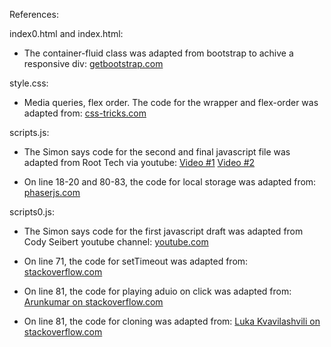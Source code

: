References:


index0.html and index.html:
- The container-fluid class was adapted from bootstrap to achive a responsive div:
[getbootstrap.com](https://getbootstrap.com/docs/4.0/layout/overview/)


style.css:
- Media queries, flex order. The code for the wrapper and flex-order was adapted from:
[css-tricks.com](https://css-tricks.com/snippets/css/a-guide-to-flexbox/#flexbox-background)


scripts.js:
- The Simon says code for the second and final javascript file was adapted from Root Tech via youtube:
[Video #1](https://www.youtube.com/watch?v=9MTR3V2XpRI)
[Video #2](https://www.youtube.com/watch?v=iXscqYgZ7HQ&t=9s)

- On line 18-20 and 80-83, the code for local storage was adapted from:
 [phaserjs.com](https://phaserjs.com/saving-high-score)


scripts0.js:

- The Simon says code for the first javascript draft was adapted from Cody Seibert youtube channel:
 [youtube.com](https://www.youtube.com/watch?v=W0MxUHlZo6U)

 - On line 71, the code for setTimeout was adapted from:
 [stackoverflow.com](https://stackoverflow.com/questions/54681854/run-js-functions-run-in-sequence-onclick)

 - On line 81, the code for playing aduio on click was adapted from:
 [Arunkumar on stackoverflow.com](https://stackoverflow.com/questions/18826147/javascript-audio-play-on-click)

 - On line 81, the code for cloning was adapted from:
 [Luka Kvavilashvili on stackoverflow.com](https://stackoverflow.com/questions/40822531/jquery-audio-how-to-allow-overlapping-sounds)
 